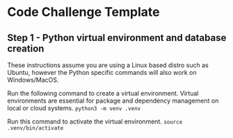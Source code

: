 # Code Challenge Template

## Step 1 - Python virtual environment and database creation

These instructions assume you are using a Linux based distro such as Ubuntu, however the Python specific commands will also work on Windows/MacOS.

Run the following command to create a virtual environment. Virtual environments are essential for package and dependency management on local or cloud systems.
`python3 -m venv .venv`

Run this command to activate the virtual environment.
`source .venv/bin/activate`

